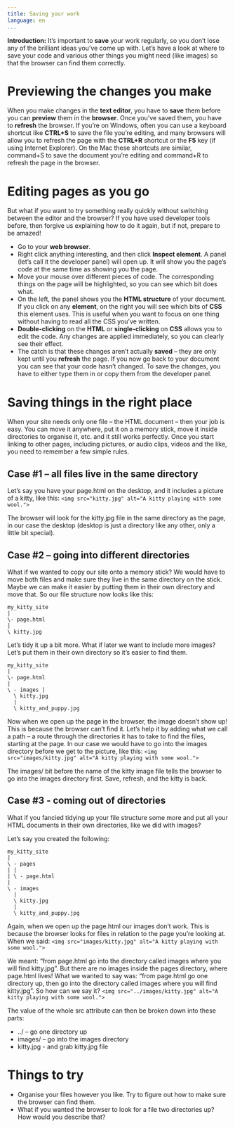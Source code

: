 ```yaml
---
title: Saving your work
language: en
...
```


__Introduction:__ It’s important to __save__ your work regularly, so you don’t lose any of the brilliant ideas you’ve come up with. Let’s have a look at where to save your code and various other things you might need (like images) so that the browser can find them correctly.

# Previewing the changes you make

When you make changes in the __text editor__, you have to __save__ them before you can __preview__ them in the __browser__. Once you’ve saved them, you have to __refresh__ the browser. If you’re on Windows, often you can use a keyboard shortcut like __CTRL+S__ to save the file you’re editing, and many browsers will allow you to refresh the page with the __CTRL+R__ shortcut or the __F5__ key (if using Internet Explorer). On the Mac these shortcuts are similar, command+S to save the document you’re editing and command+R to refresh the page in the browser.

# Editing pages as you go
But what if you want to try something really quickly without switching between the editor and the browser? If you have used developer tools before, then forgive us explaining how to do it again, but if not, prepare to be amazed!

+ Go to your __web browser__.
+ Right click anything interesting, and then click __Inspect element__. A panel (let’s call it the developer panel) will open up. It will show you the page’s code at the same time as showing you the page.
+ Move your mouse over different pieces of code. The corresponding things on the page will be highlighted, so you can see which bit does what.
+ On the left, the panel shows you the __HTML structure__ of your document. If you click on any __element__, on the right you will see which bits of __CSS__ this element uses. This is useful when you want to focus on one thing without having to read all the CSS you’ve written.
+ __Double-clicking__ on the __HTML__ or __single-clicking__ on __CSS__ allows you to edit the code. Any changes are applied immediately, so you can clearly see their effect.
+ The catch is that these changes aren’t actually __saved__ – they are only kept until you __refresh__ the page. If you now go back to your document you can see that your code hasn’t changed. To save the changes, you have to either type them in or copy them from the developer panel.

# Saving things in the right place

When your site needs only one file – the HTML document – then your job is easy. You can move it anywhere, put it on a memory stick, move it inside directories to organise it, etc. and it still works perfectly. Once you start linking to other pages, including pictures, or audio clips, videos and the like, you need to remember a few simple rules.

## Case #1 – all files live in the same directory

Let’s say you have your page.html on the desktop, and it includes a picture of a kitty, like this: `<img src="kitty.jpg" alt="A kitty playing with some wool.">`

The browser will look for the kitty.jpg file in the same directory as the page, in our case the desktop (desktop is just a directory like any other, only a little bit special).

## Case #2 – going into different directories

What if we wanted to copy our site onto a memory stick? We would have to move both files and make sure they live in the same directory on the stick. Maybe we can make it easier by putting them in their own directory and move that. So our file structure now looks like this:

```
my_kitty_site
|
\- page.html
|
\ kitty.jpg
```

Let’s tidy it up a bit more. What if later we want to include more images? Let’s put them in their own directory so it’s easier to find them.

```
my_kitty_site
|
\- page.html
|
\ - images |
  \ kitty.jpg
  |
  \ kitty_and_puppy.jpg
```

Now when we open up the page in the browser, the image doesn’t show up! This is because the browser can’t find it. Let’s help it by adding what we call a path – a route through the directories it has to take to find the files, starting at the page. In our case we would have to go into the images directory before we get to the picture, like this: `<img src="images/kitty.jpg" alt="A kitty playing with some wool.">`

The images/ bit before the name of the kitty image file tells the browser to go into the images directory first. Save, refresh, and the kitty is back.

## Case #3 - coming out of directories

What if you fancied tidying up your file structure some more and put all your HTML documents in their own directories, like we did with images?

Let’s say you created the following:

```
my_kitty_site
|
\ - pages
| |
| \ - page.html
|
\ - images
  |
  \ kitty.jpg
  |
  \ kitty_and_puppy.jpg
```

Again, when we open up the page.html our images don’t work. This is because the browser looks for files in relation to the page you’re looking at. When we said: `<img src="images/kitty.jpg" alt="A kitty playing with some wool.">`

We meant: “from page.html go into the directory called images where you will find kitty.jpg”. But there are no images inside the pages directory, where page.html lives! What we wanted to say was: “from page.html go one directory up, then go into the directory called images where you will find kitty.jpg”. So how can we say it? `<img src="../images/kitty.jpg" alt="A kitty playing with some wool.">`

The value of the whole src attribute can then be broken down into these parts:

+ ../ – go one directory up
+ images/ – go into the images directory
+ kitty.jpg - and grab kitty.jpg file

# Things to try

+ Organise your files however you like. Try to figure out how to make sure the browser can find them.
+ What if you wanted the browser to look for a file two directories up? How would you describe that?
